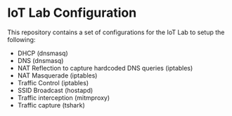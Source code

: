 # IoT Lab Configuration

This repository contains a set of configurations for the IoT Lab to setup the following:
- DHCP (dnsmasq)
- DNS (dnsmasq)
- NAT Reflection to capture hardcoded DNS queries (iptables)
- NAT Masquerade (iptables)
- Traffic Control (iptables)
- SSID Broadcast (hostapd)
- Traffic interception (mitmproxy)
- Traffic capture (tshark)